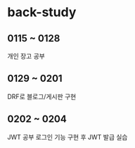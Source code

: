 # back-study

## 0115 ~ 0128
개인 장고 공부


## 0129 ~ 0201
DRF로 블로그/게시판 구현


## 0202 ~ 0204
JWT 공부
로그인 기능 구현 후 JWT 발급 실습

